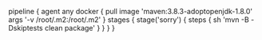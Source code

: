 pipeline {
    agent any
    docker 
    {
             pull image 'maven:3.8.3-adoptopenjdk-1.8.0'
             args '-v /root/.m2:/root/.m2'
             }
    stages {
        stage('sorry')
        {
            steps {
                sh 'mvn -B -Dskiptests clean package'
            }
        }
    }
}
